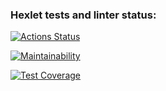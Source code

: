 ### Hexlet tests and linter status:
[![Actions Status](https://github.com/B0EB0DA/java-project-71/actions/workflows/hexlet-check.yml/badge.svg)](https://github.com/B0EB0DA/java-project-71/actions)

[![Maintainability](https://api.codeclimate.com/v1/badges/b4b709c4dac8c45d4bba/maintainability)](https://codeclimate.com/github/B0EB0DA/java-project-61/maintainability)

[![Test Coverage](https://api.codeclimate.com/v1/badges/b4b709c4dac8c45d4bba/test_coverage)](https://codeclimate.com/github/B0EB0DA/java-project-61/test_coverage)
